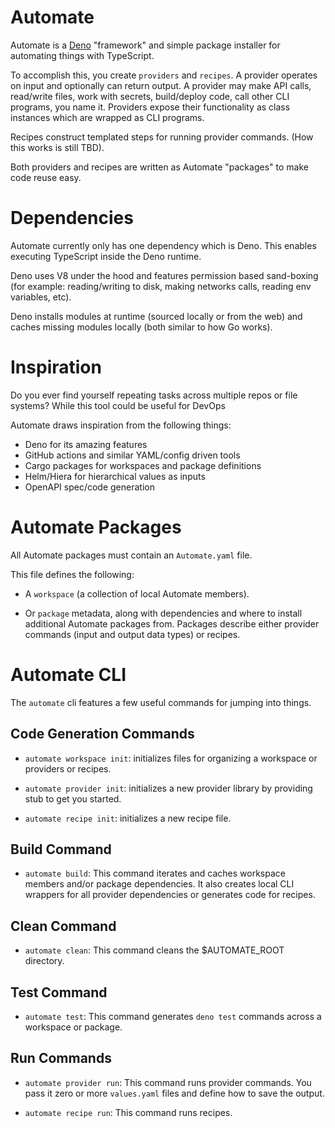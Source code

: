 # Automate

Automate is a [Deno](https://deno.land/) "framework" and simple package installer for automating things with TypeScript.

To accomplish this, you create `providers` and `recipes`. A provider operates on input and optionally can return output. A provider may make API calls, read/write files, work with secrets, build/deploy code, call other CLI programs, you name it. Providers expose their functionality as class instances which are wrapped as CLI programs.

Recipes construct templated steps for running provider commands. (How this works is still TBD).

Both providers and recipes are written as Automate "packages" to make code reuse easy.

# Dependencies

Automate currently only has one dependency which is Deno. This enables executing TypeScript inside the Deno runtime.

Deno uses V8 under the hood and features permission based sand-boxing (for example: reading/writing to disk, making networks calls, reading env variables, etc).

Deno installs modules at runtime (sourced locally or from the web) and caches missing modules locally (both similar to how Go works).

# Inspiration

Do you ever find yourself repeating tasks across multiple repos or file systems? While this tool could be useful for DevOps

Automate draws inspiration from the following things:

- Deno for its amazing features
- GitHub actions and similar YAML/config driven tools
- Cargo packages for workspaces and package definitions
- Helm/Hiera for hierarchical values as inputs
- OpenAPI spec/code generation

# Automate Packages

All Automate packages must contain an `Automate.yaml` file.

This file defines the following:

- A `workspace` (a collection of local Automate members).

- Or `package` metadata, along with dependencies and where to install additional Automate packages from. Packages describe either provider commands (input and output data types) or recipes.

# Automate CLI

The `automate` cli features a few useful commands for jumping into things.

## Code Generation Commands

- `automate workspace init`: initializes files for organizing a workspace or providers or recipes.

- `automate provider init`: initializes a new provider library by providing stub to get you started.

- `automate recipe init`: initializes a new recipe file.

## Build Command

- `automate build`: This command iterates and caches workspace members and/or package dependencies. It also creates local CLI wrappers for all provider dependencies or generates code for recipes.

## Clean Command

- `automate clean`: This command cleans the $AUTOMATE_ROOT directory.

## Test Command

- `automate test`: This command generates `deno test` commands across a workspace or package.

## Run Commands

- `automate provider run`: This command runs provider commands. You pass it zero or more `values.yaml` files and define how to save the output.

- `automate recipe run`: This command runs recipes.